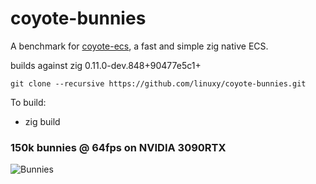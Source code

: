 # coyote-bunnies
A benchmark for [coyote-ecs](https://github.com/linuxy/coyote-ecs), a fast and simple zig native ECS.

builds against zig 0.11.0-dev.848+90477e5c1+

```git clone --recursive https://github.com/linuxy/coyote-bunnies.git```

To build:
* zig build

### 150k bunnies @ 64fps on NVIDIA 3090RTX
![Bunnies](<https://github.com/linuxy/coyote-bunnies/blob/main/assets/bunnies.gif> "bunnies!")
